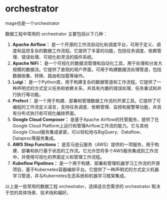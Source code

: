 # orchestrator 

mage也是一个orchestrator

数据工程中常用的 orchestrator 主要包括以下几种：

1. **Apache Airflow：** 是一个开源的工作流自动化和调度平台，可用于定义、调度和监控复杂的数据工作流程。它提供了丰富的功能，包括任务调度、依赖管理、错误处理、可视化和灵活的插件系统。
2. **Apache NiFi：** 是一个可视化的数据流管理和自动化工具，用于处理和分发大规模的数据流。它提供了直观的用户界面，可用于构建数据流处理管道，包括数据收集、转换、路由和加载等操作。
3. **Luigi：** 是一个Python库，用于构建复杂的数据管道和工作流程。它提供了一种声明式的方式定义任务和依赖关系，并具有内置的错误处理、任务重试和并行执行等功能。
4. **Prefect：** 是一个用于构建、部署和管理数据工作流的开源工具。它提供了可编程的工作流定义语言，支持任务调度、依赖管理、监控和报警等功能，并具有分布式执行和可视化编排界面。
5. **Google Cloud Composer：** 是基于Apache Airflow的托管服务，提供了在Google Cloud Platform上运行和管理Airflow工作流的能力。它与其他Google Cloud服务集成紧密，可以轻松地与BigQuery、Dataflow、Dataproc等服务集成。
6. **AWS Step Functions：** 是亚马逊云服务（AWS）提供的一项服务，用于构建、部署和执行基于状态的工作流。它允许您将多个AWS服务集成到工作流中，并使用可视化的界面定义和管理工作流程。
7. **Kubeflow Pipelines：** 是一个用于构建、部署和管理机器学习工作流的开源项目，基于Kubernetes容器编排平台。它提供了一种声明式的方式定义机器学习管道，并与Kubernetes生态系统和机器学习框架集成。

以上是一些常用的数据工程 orchestrator，选择适合您需求的 orchestrator 取决于您的具体场景、技术栈和偏好。